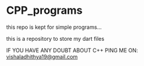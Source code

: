 # CPP_programs

this repo is kept for simple programs...


this is a repository to store my dart files



IF  YOU HAVE ANY DOUBT ABOUT C++ PING ME ON:
     vishaladhithya19@gmail.com
